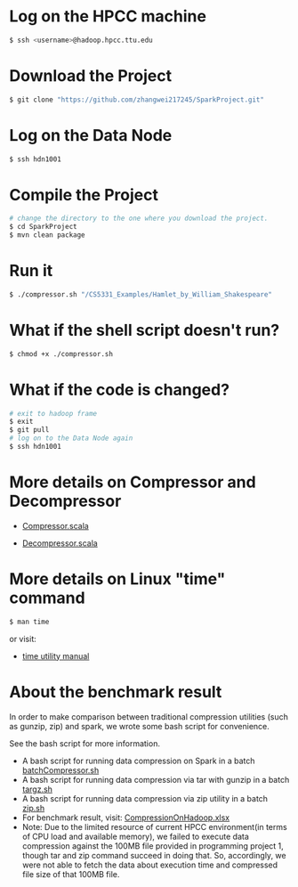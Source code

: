 # Log on the HPCC machine

```bash
$ ssh <username>@hadoop.hpcc.ttu.edu
```

# Download the Project

```bash
$ git clone "https://github.com/zhangwei217245/SparkProject.git"
```

# Log on the Data Node

```bash
$ ssh hdn1001
```


# Compile the Project

```bash
# change the directory to the one where you download the project.
$ cd SparkProject
$ mvn clean package
```

# Run it

```bash
$ ./compressor.sh "/CS5331_Examples/Hamlet_by_William_Shakespeare"
```

# What if the shell script doesn't run?

```bash
$ chmod +x ./compressor.sh
```

# What if the code is changed?

```bash
# exit to hadoop frame
$ exit
$ git pull
# log on to the Data Node again
$ ssh hdn1001
```

# More details on **Compressor** and **Decompressor**

* [Compressor.scala](/src/main/scala/edu/ttu/bigdata/huffman/Compressor.scala)

* [Decompressor.scala](/src/main/scala/edu/ttu/bigdata/huffman/Decompressor.scala)

# More details on Linux "time" command

```bash
$ man time
```
or visit:

* [time utility manual](http://man7.org/linux/man-pages/man7/time.7.html)

# About the benchmark result

In order to make comparison between traditional compression utilities (such as gunzip, zip) and spark, we wrote some bash script for convenience.

See the bash script for more information.

* A bash script for running data compression on Spark in a batch [batchCompressor.sh](/batchCompressor.sh)
* A bash script for running data compression via tar with gunzip in a batch [targz.sh](/tar_zip_report/targz.sh)
* A bash script for running data compression via zip utility in a batch [zip.sh](/tar_zip_report/zip.sh)
* For benchmark result, visit: [CompressionOnHadoop.xlsx](/spark_report/CompressionOnHadoop.xlsx)
* Note: Due to the limited resource of current HPCC environment(in terms of CPU load and available memory), we failed to execute data compression against the 100MB file provided in programming project 1, though tar and zip command succeed in doing that. So, accordingly, we were not able to fetch the data about execution time and compressed file size of that 100MB file.

